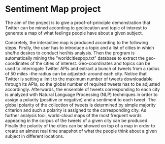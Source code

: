 # Sentiment Map project

The aim of the project is to give a proof-of-principle demonstration that Twitter
can be mined according to geolocation and topic of interest to generate a
map of what feelings people have about a given subject. 

Concretely, the interactive map is produced according to the following steps.
Firstly, the user has to introduce a topic and a list of cities in which she/he desires
to conduct her/his analysis.
Then the program is automatically mining the "worldcitiespop.txt" database to extract
the geo-coordinates of the cities of interest. Geo-coordinates and topics can be used 
to interrogate Twitter APIs and extract a bunch of tweets from a radius of 50 miles
-the radius can be adjusted- around each city. Notice that Twitter
is setting a limit to the maximum number of tweets downloadable through its APIs, so 
the global number of required tweets has to be adjusted accordingly.
Afterwards, the ensemble of tweets corresponding to each city is analyzed with Natural 
Language Processing (NLP) techniques in order to assign a polarity (positive or negative)
and a sentiment to each tweet. The global polarity of the collection of tweets 
is determined by simple 
majority criterion and such a polarity is assigned to the corresponding city.
As further analysis tool, world-cloud maps of the most frequent words appearing in 
the corpus of the tweets of a given city can be produced.
Finally the polarity of the cities can be showed on top of a map in order 
to create an almost real time snapshot of what the people think about a given subject 
in different locations.
